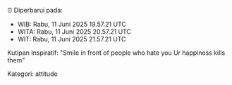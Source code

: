 ⏰ Diperbarui pada:
- WIB: Rabu, 11 Juni 2025 19.57.21 UTC
- WITA: Rabu, 11 Juni 2025 20.57.21 UTC
- WIT: Rabu, 11 Juni 2025 21.57.21 UTC

Kutipan Inspiratif:
"Smile in front of people who hate you Ur happiness kills them"


Kategori: attitude

